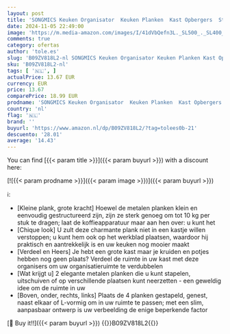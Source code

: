 ```yaml
---
layout: post
title: 'SONGMICS Keuken Organisator  Keuken Planken  Kast Opbergers  Stapelbaar  Uitbreidbaar  Set van 2 Metalen Keuken Planken  Zilver KCS01SV'
date: 2024-11-05 22:49:00
image: 'https://m.media-amazon.com/images/I/41dVbQefn3L._SL500_._SL400_.jpg'
comments: true
category: ofertas
author: 'tole.es'
slug: 'B09ZV818L2-nl SONGMICS Keuken Organisator Keuken Planken Kast Opbergers...'
sku: 'B09ZV818L2-nl'
tags: [ '🇳🇱', ]
actualPrice: 13.67 EUR
currency: EUR
price: 13.67
comparePrice: 18.99 EUR
prodname: 'SONGMICS Keuken Organisator  Keuken Planken  Kast Opbergers  Stapelbaar  Uitbreidbaar  Set van 2 Metalen Keuken Planken  Zilver KCS01SV'
country: 'nl'
flag: '🇳🇱'
brand: ''
buyurl: 'https://www.amazon.nl/dp/B09ZV818L2/?tag=tolees0b-21'
descuento: '28.01'
average: '14.43'
---
```


You can find [{{< param title >}}]({{< param buyurl >}}) with a discount here:

[![{{< param prodname >}}]({{< param image >}})]({{< param buyurl >}})

ℹ️:

- [Kleine plank, grote kracht] Hoewel de metalen planken klein en eenvoudig gestructureerd zijn, zijn ze sterk genoeg om tot 10 kg per stuk te dragen; laat de koffieapparatuur maar aan hen over: u kunt het
- [Chique look] U zult deze charmante plank niet in een kastje willen verstoppen; u kunt hem ook op het werkblad plaatsen, waardoor hij praktisch en aantrekkelijk is en uw keuken nog mooier maakt
- [Verdeel en Heers] Je hebt een grote kast maar je kruiden en potjes hebben nog geen plaats? Verdeel de ruimte in uw kast met deze organisers om uw organisatieruimte te verdubbelen
- [Wat krijgt u] 2 elegante metalen planken die u kunt stapelen, uitschuiven of op verschillende plaatsen kunt neerzetten - een geweldig idee om de ruimte in uw
- [Boven, onder, rechts, links] Plaats de 4 planken gestapeld, genest, naast elkaar of L-vormig om in uw ruimte te passen; met een slim, aanpasbaar ontwerp is uw verbeelding de enige beperkende factor

[🛒 Buy it!!]({{< param buyurl >}})
{{<world>}}B09ZV818L2{{</world>}}
